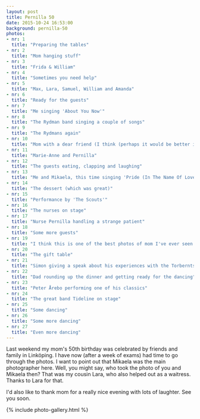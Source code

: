 ```yaml
---
layout: post
title: Pernilla 50
date: 2015-10-24 16:53:00
background: pernilla-50
photos:
- nr: 1
  title: "Preparing the tables"
- nr: 2
  title: "Mom hanging stuff"
- nr: 3
  title: "Frida & William"
- nr: 4
  title: "Sometimes you need help"
- nr: 5
  title: "Max, Lara, Samuel, William and Amanda"
- nr: 6
  title: "Ready for the guests"
- nr: 7
  title: "Me singing 'About You Now'"
- nr: 8
  title: "The Rydman band singing a couple of songs"
- nr: 9
  title: "The Rydmans again"
- nr: 10
  title: "Mom with a dear friend (I think (perhaps it would be better if mom wrote these comments))"
- nr: 11
  title: "Marie-Anne and Pernilla"
- nr: 12
  title: "The guests eating, clapping and laughing"
- nr: 13
  title: "Me and Mikaela, this time singing 'Pride (In The Name Of Love)'"
- nr: 14
  title: "The dessert (which was great)"
- nr: 15
  title: "Performance by 'The Scouts'"
- nr: 16
  title: "The nurses on stage"
- nr: 17
  title: "Nurse Pernilla handling a strange patient"
- nr: 18
  title: "Some more guests"
- nr: 19
  title: "I think this is one of the best photos of mom I've ever seen. Great shot Mikaela"
- nr: 20
  title: "The gift table"
- nr: 21
  title: "Simon giving a speak about his experiences with the Torberntssons"
- nr: 22
  title: "Dad rounding up the dinner and getting ready for the dancing"
- nr: 23
  title: "Peter Årebo performing one of his classics"
- nr: 24
  title: "The great band Tideline on stage"
- nr: 25
  title: "Some dancing"
- nr: 26
  title: "Some more dancing"
- nr: 27
  title: "Even more dancing"
---
```


Last weekend my mom's 50th birthday was celebrated by friends and family in Linköping. I have now (after a week of exams) had time to go through the photos. I want to point out that Mikaela was the main photographer here. Well, you might say, who took the photo of you and Mikaela then? That was my cousin Lara, who also helped out as a waitress. Thanks to Lara for that.

I'd also like to thank mom for a really nice evening with lots of laughter. See you soon.

{% include photo-gallery.html %}

